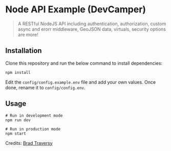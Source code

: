 # Node API Example (DevCamper)
> A RESTful NodeJS API including authentication, authorization, custom async and erorr middleware, GeoJSON data, virtuals, security options are more!

## Installation 

Clone this repository and run the below command to install dependencies:
```
npm install
```

Edit the `config/config.example.env` file and add your own values. Once done, rename it to `config/config.env`.

## Usage

```
# Run in development mode
npm run dev

# Run in production mode
npm start
```

Credits: [Brad Traversy](https://github.com/bradtraversy)
